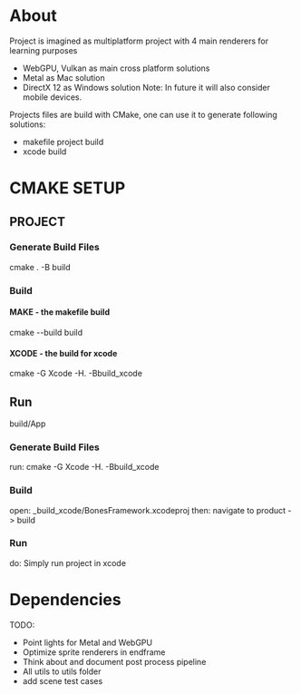 # About 

Project is imagined as multiplatform project with 4 main renderers for learning purposes
- WebGPU, Vulkan as main cross platform solutions
- Metal as Mac solution 
- DirectX 12 as Windows solution
Note: In future it will also consider mobile devices.

Projects files are build with CMake, one can use it to generate following solutions:
- makefile project build
- xcode build

# CMAKE SETUP

## PROJECT

### Generate Build Files
cmake . -B build

### Build

#### MAKE - the makefile build
cmake --build build

#### XCODE - the build for xcode
cmake -G Xcode -H. -Bbuild_xcode

## Run
build/App

### Generate Build Files
run: cmake -G Xcode -H. -Bbuild_xcode

### Build
open: _build_xcode/BonesFramework.xcodeproj
then: navigate to product -> build

### Run
do: Simply run project in xcode

# Dependencies
TODO: 
- Point lights for Metal and WebGPU
- Optimize sprite renderers in endframe
- Think about and document post process pipeline
- All utils to utils folder
- add scene test cases